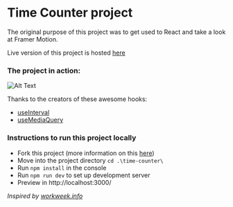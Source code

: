 # Time Counter project

The original purpose of this project was to get used to React and take a look at Framer Motion.

Live version of this project is hosted [here](http://timescounter.netlify.app/)

### The project in action:

![Alt Text](https://i.imgur.com/2vSUnxt.gif)

Thanks to the creators of these awesome hooks:

- [useInterval](https://overreacted.io/making-setinterval-declarative-with-react-hooks/)
- [useMediaQuery](https://samuelkraft.com/blog/responsive-animation-framer-motion)

### Instructions to run this project locally

- Fork this project (more information on this [here](https://docs.github.com/en/get-started/quickstart/fork-a-repo))
- Move into the project directory `cd .\time-counter\`
- Run `npm install` in the console
- Run `npm run dev` to set up development server
- Preview in http://localhost:3000/

_Inspired by [workweek.info](http://workweek.info/)_
